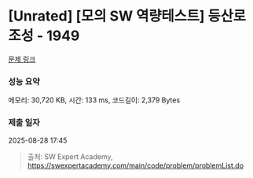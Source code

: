 # [Unrated] [모의 SW 역량테스트] 등산로 조성 - 1949 

[문제 링크](https://swexpertacademy.com/main/code/problem/problemDetail.do?contestProbId=AV5PoOKKAPIDFAUq) 

### 성능 요약

메모리: 30,720 KB, 시간: 133 ms, 코드길이: 2,379 Bytes

### 제출 일자

2025-08-28 17:45



> 출처: SW Expert Academy, https://swexpertacademy.com/main/code/problem/problemList.do